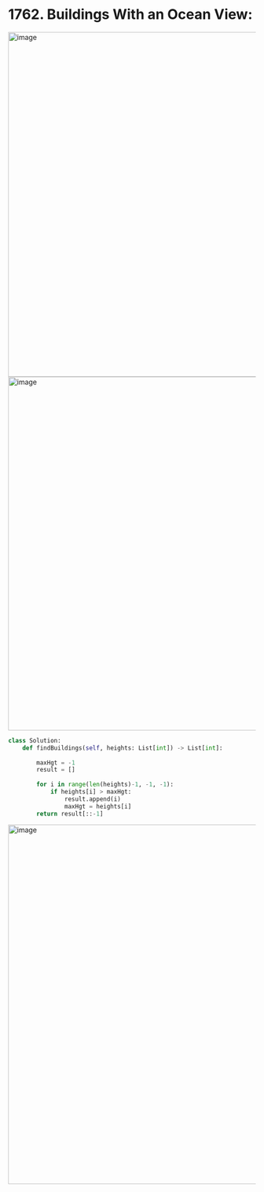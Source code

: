 # 1762. Buildings With an Ocean View:

<img width="702" alt="image" src="https://user-images.githubusercontent.com/35987583/169484876-1b692886-1e15-4c6a-8ac5-ab66d9a3a490.png">
<img width="720" alt="image" src="https://user-images.githubusercontent.com/35987583/169484915-4d1492d1-70fb-415a-9ae2-0ef4911da748.png">


```python
class Solution:
    def findBuildings(self, heights: List[int]) -> List[int]:
        
        maxHgt = -1
        result = []
        
        for i in range(len(heights)-1, -1, -1):
            if heights[i] > maxHgt:
                result.append(i)
                maxHgt = heights[i]
        return result[::-1]
```

<img width="732" alt="image" src="https://user-images.githubusercontent.com/35987583/169485046-afcdda6f-fe7f-4f6b-be01-494d4e410cf3.png">
